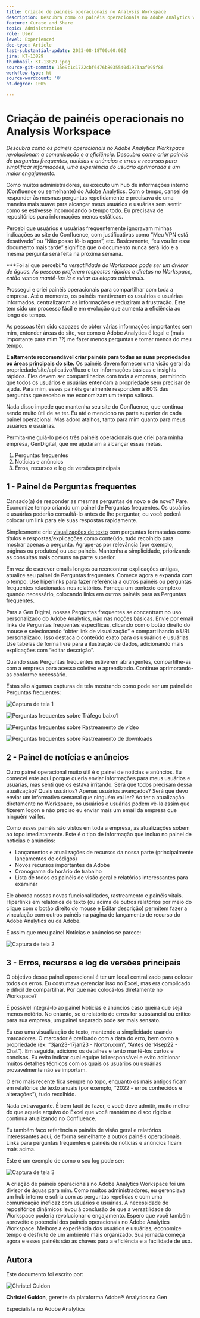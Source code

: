 ```yaml
---
title: Criação de painéis operacionais no Analysis Workspace
description: Descubra como os painéis operacionais no Adobe Analytics Workspace revolucionam a comunicação e a eficiência.
feature: Curate and Share
topic: Administration
role: User
level: Experienced
doc-type: Article
last-substantial-update: 2023-08-18T00:00:00Z
jira: KT-13829
thumbnail: KT-13829.jpeg
source-git-commit: 15e9c1c1722cbf6476b8035540d1973aaf095f86
workflow-type: ht
source-wordcount: '0'
ht-degree: 100%

---
```



# Criação de painéis operacionais no Analysis Workspace

_Descubra como os painéis operacionais no Adobe Analytics Workspace revolucionam a comunicação e a eficiência. Descubra como criar painéis de perguntas frequentes, notícias e anúncios e erros e recursos para simplificar informações, uma experiência do usuário aprimorada e um maior engajamento._


Como muitos administradores, eu executo um hub de informações interno (Confluence ou semelhante) do Adobe Analytics. Com o tempo, cansei de responder às mesmas perguntas repetidamente e precisava de uma maneira mais suave para alcançar meus usuários e usuárias sem sentir como se estivesse incomodando o tempo todo. Eu precisava de repositórios para informações menos estáticas.

Percebi que usuários e usuárias frequentemente ignoravam minhas indicações ao site do Confluence, com justificativas como “Meu VPN está desativado” ou “Não posso lê-lo agora”, etc. Basicamente, “eu vou ler esse documento mais tarde” significa que o documento nunca será lido e a mesma pergunta será feita na próxima semana.

***Foi aí que percebi:**a versatilidade do Workspace pode ser um divisor de águas. As pessoas preferem respostas rápidas e diretas no Workspace, então vamos mantê-las lá e evitar as etapas adicionais.*

Prossegui e criei painéis operacionais para compartilhar com toda a empresa. Até o momento, os painéis mantiveram os usuários e usuárias informados, centralizaram as informações e reduziram a frustração. Este tem sido um processo fácil e em evolução que aumenta a eficiência ao longo do tempo.

As pessoas têm sido capazes de obter várias informações importantes sem mim, entender áreas do site, ver como o Adobe Analytics é legal e (mais importante para mim ??) me fazer menos perguntas e tomar menos do meu tempo.

**É altamente recomendável criar painéis para todas as suas propriedades ou áreas principais do site.** Os painéis devem fornecer uma visão geral da propriedade/site/aplicativo/fluxo e ter informações básicas e insights rápidos. Eles devem ser compartilhados com toda a empresa, permitindo que todos os usuários e usuárias entendam a propriedade sem precisar de ajuda. Para mim, esses painéis geralmente respondem a 80% das perguntas que recebo e me economizam um tempo valioso.

Nada disso impede que mantenha seu site do Confluence, que continua sendo muito útil de se ter. Eu até o menciono na parte superior de cada painel operacional. Mas adoro atalhos, tanto para mim quanto para meus usuários e usuárias.

Permita-me guiá-lo pelos três painéis operacionais que criei para minha empresa, GenDigital, que me ajudaram a alcançar essas metas.

1. Perguntas frequentes
1. Notícias e anúncios
1. Erros, recursos e log de versões principais


## 1 - Painel de Perguntas frequentes

Cansado(a) de responder as mesmas perguntas de novo e de novo? Pare. Economize tempo criando um painel de Perguntas frequentes. Os usuários e usuárias poderão consultá-lo antes de lhe perguntar, ou você poderá colocar um link para ele suas respostas rapidamente.

Simplesmente crie [visualizações de texto](https://experienceleague.adobe.com/docs/analytics/analyze/analysis-workspace/visualizations/text.html?lang=pt-BR) com perguntas formatadas como títulos e respostas/explicações como conteúdo, tudo recolhido para mostrar apenas a pergunta. Agrupe-as por relevância (por exemplo, páginas ou produtos) ou use painéis. Mantenha a simplicidade, priorizando as consultas mais comuns na parte superior.

Em vez de escrever emails longos ou reencontrar explicações antigas, atualize seu painel de Perguntas frequentes. Comece agora e expanda com o tempo. Use hiperlinks para fazer referência a outros painéis ou perguntas frequentes relacionadas nos relatórios. Forneça um contexto complexo quando necessário, colocando links em outros painéis para as Perguntas frequentes.

Para a Gen Digital, nossas Perguntas frequentes se concentram no uso personalizado do Adobe Analytics, não nas noções básicas. Envie por email links de Perguntas frequentes específicas, clicando com o botão direito do mouse e selecionando “obter link de visualização” e compartilhando o URL personalizado. Isso destaca o conteúdo exato para os usuários e usuárias. Use tabelas de forma livre para a ilustração de dados, adicionando mais explicações com “editar descrição”.

Quando suas Perguntas frequentes estiverem abrangentes, compartilhe-as com a empresa para acesso coletivo e aprendizado. Continue aprimorando-as conforme necessário.

Estas são algumas capturas de tela mostrando como pode ser um painel de Perguntas frequentes:

![Captura de tela 1](assets/screenshot-1_v2.png)

![Perguntas frequentes sobre Tráfego baixo1](assets/low-traffic-faq.png)

![Perguntas frequentes sobre Rastreamento de vídeo](assets/track-video-faq.png)

![Perguntas frequentes sobre Rastreamento de downloads](assets/track-downloads-faq.png)

## 2 - Painel de notícias e anúncios

Outro painel operacional muito útil é o painel de notícias e anúncios. Eu comecei este aqui porque queria enviar informações para meus usuários e usuárias, mas senti que os estava irritando. Será que todos precisam dessa atualização? Quais usuários? Apenas usuários avançados? Será que devo enviar um informativo semanal que ninguém vai ler? Ao ter a atualização diretamente no Workspace, os usuários e usuárias podem vê-la assim que fizerem logon e não preciso eu enviar mais um email da empresa que ninguém vai ler.

Como esses painéis são vistos em toda a empresa, as atualizações sobem ao topo imediatamente. Este é o tipo de informação que incluo no painel de notícias e anúncios:

- Lançamentos e atualizações de recursos da nossa parte (principalmente lançamentos de códigos)
- Novos recursos importantes da Adobe
- Cronograma do horário de trabalho
- Lista de todos os painéis de visão geral e relatórios interessantes para examinar

Ele aborda nossas novas funcionalidades, rastreamento e painéis vitais. Hiperlinks em relatórios de texto (ou acima de outros relatórios por meio do clique com o botão direito do mouse e Editar descrição) permitem fazer a vinculação com outros painéis na página de lançamento de recurso do Adobe Analytics ou da Adobe.

É assim que meu painel Notícias e anúncios se parece:

![Captura de tela 2](assets/screenshot-2.png)

## 3 - Erros, recursos e log de versões principais

O objetivo desse painel operacional é ter um local centralizado para colocar todos os erros. Eu costumava gerenciar isso no Excel, mas era complicado e difícil de compartilhar. Por que não colocá-los diretamente no Workspace?

É possível integrá-lo ao painel Notícias e anúncios caso queira que seja menos notório. No entanto, se o relatório de erros for substancial ou crítico para sua empresa, um painel separado pode ser mais sensato.

Eu uso uma visualização de texto, mantendo a simplicidade usando marcadores. O marcador é prefixado com a data do erro, bem como a propriedade (ex: “3jan23-17jan23 - Norton.com”, “Antes de 14sep22 - Chat”). Em seguida, adiciono os detalhes e tento mantê-los curtos e concisos. Eu evito indicar qual equipe foi responsável e evito adicionar muitos detalhes técnicos com os quais os usuários ou usuárias provavelmente não se importam.

O erro mais recente fica sempre no topo, enquanto os mais antigos ficam em relatórios de texto anuais (por exemplo, “2022 - erros conhecidos e alterações”), tudo recolhido.

Nada extravagante. É bem fácil de fazer, e você deve admitir, muito melhor do que aquele arquivo do Excel que você mantém no disco rígido e continua atualizando no Confluence.

Eu também faço referência a painéis de visão geral e relatórios interessantes aqui, de forma semelhante a outros painéis operacionais. Links para perguntas frequentes e painéis de notícias e anúncios ficam mais acima.

Este é um exemplo de como o seu log pode ser:

![Captura de tela 3](assets/screenshot-3.png)

A criação de painéis operacionais no Adobe Analytics Workspace foi um divisor de águas para mim. Como muitos administradores, eu gerenciava um hub interno e sofria com as perguntas repetidas e com uma comunicação ineficaz com usuários e usuárias. A necessidade de repositórios dinâmicos levou à conclusão de que a versatilidade do Workspace poderia revolucionar o engajamento. Espero que você também aproveite o potencial dos painéis operacionais no Adobe Analytics Workspace. Melhore a experiência dos usuários e usuárias, economize tempo e desfrute de um ambiente mais organizado. Sua jornada começa agora e esses painéis são as chaves para a eficiência e a facilidade de uso.

## Autora

Este documento foi escrito por:

![Christel Guidon](assets/Christel-Headshot-150.png)

**Christel Guidon**, gerente da plataforma Adobe® Analytics na Gen

Especialista no Adobe Analytics